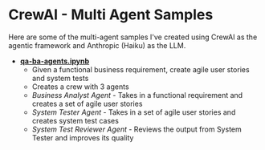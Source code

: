 # CrewAI - Multi Agent Samples

Here are some of the multi-agent samples I've created using CrewAI as the agentic framework and Anthropic (Haiku) as the LLM.

* **[qa-ba-agents.ipynb](qa-ba-agents.ipynb)**
  * Given a functional business requirement, create agile user stories and system tests
  * Creates a crew with 3 agents 
  * _Business Analyst Agent_ - Takes in a functional requirement and creates a set of agile user stories
  * _System Tester Agent_ - Takes in a set of agile user stories and creates system test cases
  * _System Test Reviewer Agent_ - Reviews the output from System Tester and improves its quality